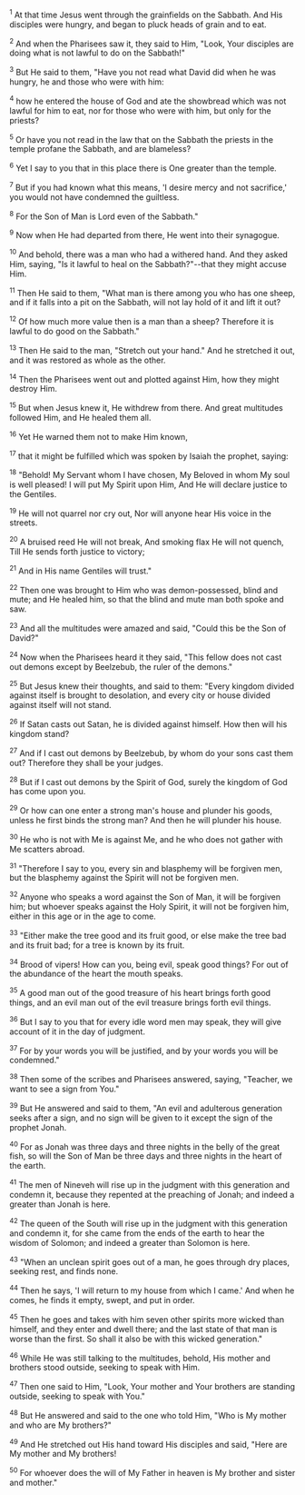 <sup>1</sup> 
At that time Jesus went through the grainfields on the Sabbath. And His disciples were hungry, and began to pluck heads of grain and to eat. 

<sup>2</sup> 
And when the Pharisees saw it, they said to Him, "Look, Your disciples are doing what is not lawful to do on the Sabbath!" 

<sup>3</sup> 
But He said to them, "Have you not read what David did when he was hungry, he and those who were with him: 

<sup>4</sup> 
how he entered the house of God and ate the showbread which was not lawful for him to eat, nor for those who were with him, but only for the priests? 

<sup>5</sup> 
Or have you not read in the law that on the Sabbath the priests in the temple profane the Sabbath, and are blameless? 

<sup>6</sup> 
Yet I say to you that in this place there is One greater than the temple. 

<sup>7</sup> 
But if you had known what this means, 'I desire mercy and not sacrifice,' you would not have condemned the guiltless. 

<sup>8</sup> 
For the Son of Man is Lord even of the Sabbath." 

<sup>9</sup> 
Now when He had departed from there, He went into their synagogue. 

<sup>10</sup> 
And behold, there was a man who had a withered hand. And they asked Him, saying, "Is it lawful to heal on the Sabbath?"--that they might accuse Him. 

<sup>11</sup> 
Then He said to them, "What man is there among you who has one sheep, and if it falls into a pit on the Sabbath, will not lay hold of it and lift it out? 

<sup>12</sup> 
Of how much more value then is a man than a sheep? Therefore it is lawful to do good on the Sabbath." 

<sup>13</sup> 
Then He said to the man, "Stretch out your hand." And he stretched it out, and it was restored as whole as the other. 

<sup>14</sup> 
Then the Pharisees went out and plotted against Him, how they might destroy Him.

<sup>15</sup> 
But when Jesus knew it, He withdrew from there. And great multitudes followed Him, and He healed them all. 

<sup>16</sup> 
Yet He warned them not to make Him known, 

<sup>17</sup> 
that it might be fulfilled which was spoken by Isaiah the prophet, saying: 

<sup>18</sup> 
"Behold! My Servant whom I have chosen, My Beloved in whom My soul is well pleased! I will put My Spirit upon Him, And He will declare justice to the Gentiles. 

<sup>19</sup> 
He will not quarrel nor cry out, Nor will anyone hear His voice in the streets. 

<sup>20</sup> 
A bruised reed He will not break, And smoking flax He will not quench, Till He sends forth justice to victory; 

<sup>21</sup> 
And in His name Gentiles will trust." 

<sup>22</sup> 
Then one was brought to Him who was demon-possessed, blind and mute; and He healed him, so that the blind and mute man both spoke and saw. 

<sup>23</sup> 
And all the multitudes were amazed and said, "Could this be the Son of David?" 

<sup>24</sup> 
Now when the Pharisees heard it they said, "This fellow does not cast out demons except by Beelzebub, the ruler of the demons." 

<sup>25</sup> 
But Jesus knew their thoughts, and said to them: "Every kingdom divided against itself is brought to desolation, and every city or house divided against itself will not stand. 

<sup>26</sup> 
If Satan casts out Satan, he is divided against himself. How then will his kingdom stand? 

<sup>27</sup> 
And if I cast out demons by Beelzebub, by whom do your sons cast them out? Therefore they shall be your judges. 

<sup>28</sup> 
But if I cast out demons by the Spirit of God, surely the kingdom of God has come upon you. 

<sup>29</sup> 
Or how can one enter a strong man's house and plunder his goods, unless he first binds the strong man? And then he will plunder his house. 

<sup>30</sup> 
He who is not with Me is against Me, and he who does not gather with Me scatters abroad.

<sup>31</sup> 
"Therefore I say to you, every sin and blasphemy will be forgiven men, but the blasphemy against the Spirit will not be forgiven men. 

<sup>32</sup> 
Anyone who speaks a word against the Son of Man, it will be forgiven him; but whoever speaks against the Holy Spirit, it will not be forgiven him, either in this age or in the age to come.

<sup>33</sup> 
"Either make the tree good and its fruit good, or else make the tree bad and its fruit bad; for a tree is known by its fruit. 

<sup>34</sup> 
Brood of vipers! How can you, being evil, speak good things? For out of the abundance of the heart the mouth speaks. 

<sup>35</sup> 
A good man out of the good treasure of his heart brings forth good things, and an evil man out of the evil treasure brings forth evil things. 

<sup>36</sup> 
But I say to you that for every idle word men may speak, they will give account of it in the day of judgment. 

<sup>37</sup> 
For by your words you will be justified, and by your words you will be condemned." 

<sup>38</sup> 
Then some of the scribes and Pharisees answered, saying, "Teacher, we want to see a sign from You." 

<sup>39</sup> 
But He answered and said to them, "An evil and adulterous generation seeks after a sign, and no sign will be given to it except the sign of the prophet Jonah. 

<sup>40</sup> 
For as Jonah was three days and three nights in the belly of the great fish, so will the Son of Man be three days and three nights in the heart of the earth. 

<sup>41</sup> 
The men of Nineveh will rise up in the judgment with this generation and condemn it, because they repented at the preaching of Jonah; and indeed a greater than Jonah is here. 

<sup>42</sup> 
The queen of the South will rise up in the judgment with this generation and condemn it, for she came from the ends of the earth to hear the wisdom of Solomon; and indeed a greater than Solomon is here.

<sup>43</sup> 
"When an unclean spirit goes out of a man, he goes through dry places, seeking rest, and finds none. 

<sup>44</sup> 
Then he says, 'I will return to my house from which I came.' And when he comes, he finds it empty, swept, and put in order. 

<sup>45</sup> 
Then he goes and takes with him seven other spirits more wicked than himself, and they enter and dwell there; and the last state of that man is worse than the first. So shall it also be with this wicked generation." 

<sup>46</sup> 
While He was still talking to the multitudes, behold, His mother and brothers stood outside, seeking to speak with Him. 

<sup>47</sup> 
Then one said to Him, "Look, Your mother and Your brothers are standing outside, seeking to speak with You." 

<sup>48</sup> 
But He answered and said to the one who told Him, "Who is My mother and who are My brothers?" 

<sup>49</sup> 
And He stretched out His hand toward His disciples and said, "Here are My mother and My brothers! 

<sup>50</sup> 
For whoever does the will of My Father in heaven is My brother and sister and mother."